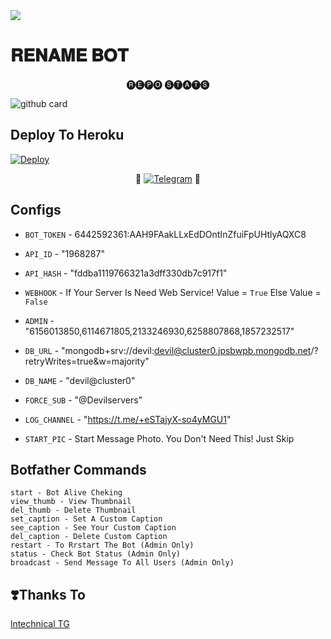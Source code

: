 <img src="https://user-images.githubusercontent.com/73097560/115834477-dbab4500-a447-11eb-908a-139a6edaec5c.gif">  

# 𝐑𝐄𝐍𝐀𝐌𝐄 𝐁𝐎𝐓

<p align="center"> 🅡🅔🅟🅞 🅢🅣🅐🅣🅢 </p>


![github card](https://github-readme-stats.vercel.app/api/Darkksoul&repo=PYRO-RENAME-BOT&theme=dark) 

## Deploy To Heroku

<a href="https://heroku.com/deploy?template=https://github.com/Darkksoul/PYRO-RENAME-BOT"><img src="https://www.herokucdn.com/deploy/button.svg" alt="Deploy"></a>

<p align="center">
🤖 <a href="https://t.me/reenamrbot"><img title="Telegram" src="https://img.shields.io/static/v1?label=Rename+bot&message=BOT&color=blue-green"></a> 🤖
</p>


## Configs 

* `BOT_TOKEN`  - 6442592361:AAH9FAakLLxEdDOntInZfuiFpUHtlyAQXC8

* `API_ID` - "1968287"

* `API_HASH` - "fddba1119766321a3dff330db7c917f1"

* `WEBHOOK` - If Your Server Is Need Web Service! Value = `True` Else Value = `False`

* `ADMIN` -  "6156013850,6114671805,2133246930,6258807868,1857232517"

* `DB_URL`  - "mongodb+srv://devil:devil@cluster0.jpsbwpb.mongodb.net/?retryWrites=true&w=majority"

* `DB_NAME`  - "devil@cluster0"

* `FORCE_SUB` - "@Devilservers"

* `LOG_CHANNEL` - "https://t.me/+eSTajyX-so4yMGU1"

* `START_PIC` - Start Message Photo. You Don't Need This! Just Skip

## Botfather Commands
```
start - Bot Alive Cheking
view_thumb - View Thumbnail
del_thumb - Delete Thumbnail
set_caption - Set A Custom Caption
see_caption - See Your Custom Caption
del_caption - Delete Custom Caption
restart - To Rrstart The Bot (Admin Only)
status - Check Bot Status (Admin Only)
broadcast - Send Message To All Users (Admin Only)
```
## ❣️Thanks To

<a href="https://t.me/Devilservers">
   <p> lntechnical TG</p>
  </a>




